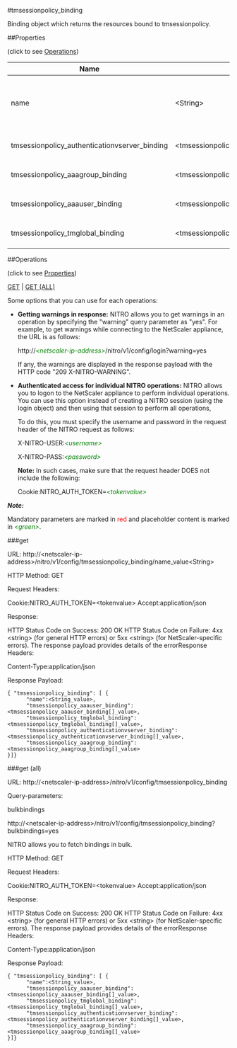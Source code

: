 #tmsessionpolicy_binding

Binding object which returns the resources bound to tmsessionpolicy.


##Properties 
<span>(click to see [Operations](#operations))</span>


<table><thead><tr><th>Name</th><th> Data Type</th><th> Permissions</th><th>Description</th></tr></thead><tbody><tr><td>name</td><td>&lt;String></td><td>Read-write</td><td>Name of the session policy for which to display detailed information.&lt;br>Minimum length = 1</td><tr><tr><td>tmsessionpolicy_authenticationvserver_binding</td><td>&lt;tmsessionpolicy_authenticationvserver_binding[]></td><td>Read-only</td><td>authenticationvserver that can be bound to tmsessionpolicy.</td><tr><tr><td>tmsessionpolicy_aaagroup_binding</td><td>&lt;tmsessionpolicy_aaagroup_binding[]></td><td>Read-only</td><td>aaagroup that can be bound to tmsessionpolicy.</td><tr><tr><td>tmsessionpolicy_aaauser_binding</td><td>&lt;tmsessionpolicy_aaauser_binding[]></td><td>Read-only</td><td>aaauser that can be bound to tmsessionpolicy.</td><tr><tr><td>tmsessionpolicy_tmglobal_binding</td><td>&lt;tmsessionpolicy_tmglobal_binding[]></td><td>Read-only</td><td>tmglobal that can be bound to tmsessionpolicy.</td><tr></tbody></table>
##Operations 
<span>(click to see [Properties](#properties))</span>


[GET](#get) | [GET (ALL)](#get-(all))


Some options that you can use for each operations:
<ul><li><p><b>Getting warnings in response:</b> NITRO allows you to get warnings in an operation by specifying the "warning" query parameter as "yes". For example, to get warnings while connecting to the NetScaler appliance, the URL is as follows:</p><p>http://<span style="color:green;font-style:italic;">&lt;netscaler-ip-address&gt;</span>/nitro/v1/config/login?warning=yes</p><p>If any, the warnings are displayed in the response payload with the HTTP code "209 X-NITRO-WARNING".</p></li><li><p><b>Authenticated access for individual NITRO operations:</b> NITRO allows you to logon to the NetScaler appliance to perform individual operations. You can use this option instead of creating a NITRO session (using the login object) and then using that session to perform all operations,</p><p>To do this, you must specify the username and password in the request header of the NITRO request as follows:</p><p>X-NITRO-USER:<span style="color:green;font-style:italic;">&lt;username&gt;</span></p><p>X-NITRO-PASS:<span style="color:green;font-style:italic;">&lt;password&gt;</span></p><p><b>Note:</b> In such cases, make sure that the request header DOES not include the following:</p><p>Cookie:NITRO_AUTH_TOKEN=<span style="color:green;font-style:italic;">&lt;tokenvalue&gt;</span></p></li></ul>



***Note:*** 
Mandatory parameters are marked in <span style="color:#FF0000;">red</span> and placeholder content is marked in <span style="color:green;font-style:italic">&lt;green&gt;</span>.

###get



URL: http://&lt;netscaler-ip-address&gt;/nitro/v1/config/tmsessionpolicy_binding/name_value&lt;String&gt;
HTTP Method: GET
Request Headers:

Cookie:NITRO_AUTH_TOKEN=&lt;tokenvalue&gt;Accept:application/json

Response:
HTTP Status Code on Success: 200 OKHTTP Status Code on Failure: 4xx &lt;string&gt; (for general HTTP errors) or 5xx &lt;string&gt; (for NetScaler-specific errors). The response payload provides details of the errorResponse Headers:

Content-Type:application/json

Response Payload: ```{ "tmsessionpolicy_binding": [ {      "name":<String_value>,      "tmsessionpolicy_aaauser_binding":<tmsessionpolicy_aaauser_binding[]_value>,      "tmsessionpolicy_tmglobal_binding":<tmsessionpolicy_tmglobal_binding[]_value>,      "tmsessionpolicy_authenticationvserver_binding":<tmsessionpolicy_authenticationvserver_binding[]_value>,      "tmsessionpolicy_aaagroup_binding":<tmsessionpolicy_aaagroup_binding[]_value>}]}```



###get (all)



URL: http://&lt;netscaler-ip-address&gt;/nitro/v1/config/tmsessionpolicy_binding
Query-parameters:
bulkbindings
http://&lt;netscaler-ip-address&gt;/nitro/v1/config/tmsessionpolicy_binding?bulkbindings=yes
NITRO allows you to fetch bindings in bulk.



HTTP Method: GET
Request Headers:

Cookie:NITRO_AUTH_TOKEN=&lt;tokenvalue&gt;Accept:application/json

Response:
HTTP Status Code on Success: 200 OKHTTP Status Code on Failure: 4xx &lt;string&gt; (for general HTTP errors) or 5xx &lt;string&gt; (for NetScaler-specific errors). The response payload provides details of the errorResponse Headers:

Content-Type:application/json

Response Payload: ```{ "tmsessionpolicy_binding": [ {      "name":<String_value>,      "tmsessionpolicy_aaauser_binding":<tmsessionpolicy_aaauser_binding[]_value>,      "tmsessionpolicy_tmglobal_binding":<tmsessionpolicy_tmglobal_binding[]_value>,      "tmsessionpolicy_authenticationvserver_binding":<tmsessionpolicy_authenticationvserver_binding[]_value>,      "tmsessionpolicy_aaagroup_binding":<tmsessionpolicy_aaagroup_binding[]_value>}]}```



